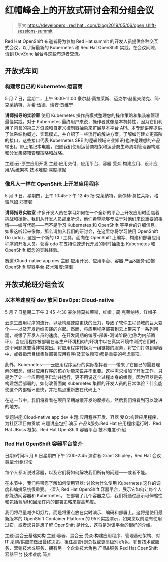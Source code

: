 # 红帽峰会上的开放式研讨会和分组会议

> 原文:[https://developers . red hat . com/blog/2019/05/06/open shift-sessions-summit](https://developers.redhat.com/blog/2019/05/06/openshift-sessions-summit)

Red Hat OpenShift 布道者将为参加 Red Hat summit 的开发人员提供各种交互式会议，以了解最新的 Kubernetes 和 Red Hat OpenShift 实践。在会议间隙，请到 DevZone 展台与这些布道者交流。

## 开放式车间

### 构建您自己的 Kubernetes 运营商

5 月 7 日，星期二，上午 9:00-11:00
豪尔赫·莫拉莱斯、迈克尔·赫里夫纳克、简·克莱纳特、乔希·伍德、瑞安·贾维宁

**讲师指导的实验室**
使用 Kubernetes 操作员模式整理您的操作策略和集装箱管理最佳实践。对于 Kubernetes 最终用户来说，操作者就像是本机特性，因为它们利用了包含的第三方资源和自定义控制器抽象来扩展基本平台 API。本专题讲座提供了体系结构概述、实现模式，并介绍了一些流行的解决方案。了解如何建立更高阶的接口，这些接口代表 Kubernetes SRE 的逻辑领域专业知识(也许是理想的产品输出)。带上笔记本电脑，跟随我们使用运营商框架和运营商生命周期管理器构建和分发集装箱管理策略和战略。

主题:云-原生应用开发
主题:应用交付、应用平台、容器
受众:构建应用、设计应用/系统架构
技术难度:深度挖掘

### 像凡人一样在 OpenShift 上开发应用程序

5 月 9 日，星期四，上午 10:45-下午 12:45
扬·克莱纳特，豪尔赫·莫拉莱斯，格雷厄姆·邓普顿

**讲师指导实验室**
许多开发人员在学习如何在一个全新的平台上开发应用时面临着挑战和挫折。我们从开发人员那里听说，他们希望能够专注于对他们来说重要的事情——编写代码——而不是学习 Kubernetes 和 OpenShift 等平台的详细信息。如果这听起来像你，那么请加入我们的研讨会，在这里你将学习使用 OpenShift Do (odo)，这是一个新的 CLI 工具，面向在 OpenShift 上编写、构建和部署应用程序的开发人员。获得 odo 在支持快速迭代开发的同时抽象出 Kubernetes 和 OpenShift 概念的实践经验。

赛道:Cloud-native app dev
主题:应用开发、应用平台、容器
产品&服务:红帽 OpenShift 容器平台
技术难度:深潜

## 开放式轮班分组会议

### 以本地速度将 dev 放回 DevOps: Cloud-native

5 月 7 日星期二下午 3:45-4:30
豪尔赫莫拉莱斯，红帽；简·克莱纳特，红帽子

云原生应用程序的流行，以及构建速度更快的压力，导致了软件工程领域的巨大变化——以及开发运维实践的兴起。然而，将应用程序部署到云上带来了一系列问题，减缓了开发人员的速度。在开发周期的编写-部署-测试阶段(也称为内部循环)，当应用程序被部署在与生产环境相似的环境中以在真实环境中测试它们时，这个问题就变得非常突出。将应用程序转换为一组链接的服务，将它们打包到容器中，或者指示目标集群部署应用程序(及其依赖项)都是重要的考虑事项。

此外，Kubernetes——云应用程序运行的实际指挥者——带来了它自己的需要理解的概念，但对应用程序的核心功能来说并不重要。这种需求增加了开发工作，只是为了让一个应用程序启动并运行，更不用说这个过程本身的缓慢，因为容器是先构建然后部署的。如何改善面向 Kubernetes 集群的开发人员的日常体验？什么能使这个内部循环更快，并把焦点重新放在代码上？

在这一节中，我们将看看在项目早期减缓开发的摩擦点，然后我们将看到可以改进的地方。

专题讲座:Cloud-native app dev
主题:应用程序开发、容器
受众:构建应用程序、为社区项目做贡献
专题讲座包括:演示
产品&服务:Red Hat 应用程序运行时、Red Hat JBoss 框架、Red Hat OpenShift 容器平台
技术难度:介绍

### Red Hat OpenShift 容器平台简介

日期/时间:5 月 9 日星期四下午 2:00-2:45
演讲者:Grant Shipley，Red Hat
会议类型:分组讨论

每个人都听说过容器，以及它们将如何解决我们所有的问题——或者不能。

在本节中，我们将带您了解如何使用容器:
讨论为什么使用 Kubernetes 这样的调度和编排系统很重要。
·深入 Red Hat OpenShift 容器平台，展示它如何让每个人都能访问容器和 Kubernetes。
在部署了几个容器之后，我们将通过展示可伸缩性和包括蓝/绿和回滚在内的部署策略来提高热度。

我们将尽量减少幻灯片，而是将重点放在实时演示、编码和部署上。这将是使用最新版本的 OpenShift Container Platform 的 95%实践演示，如果您以前没有使用过它，或者您只是想了解 OpenShift 是什么，这将是对该平台的很好的介绍。

主题:混合云基础架构
主题:容器、混合云
受众:构建应用程序、管理基础架构、对 IT 采购/供应商做出最终决策、担任高管(副总裁或更高级别)角色、销售技术或服务、营销技术或服务、拥有另一个企业技术角色
产品&服务:Red Hat OpenShift 容器平台
技术难度:简介